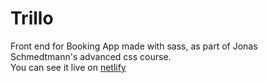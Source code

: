 # Trillo
Front end for Booking App made with sass, as part of Jonas Schmedtmann's advanced css course.  
You can see it live on [netlify](https://polite-vacherin-6ebb58.netlify.app/#)
